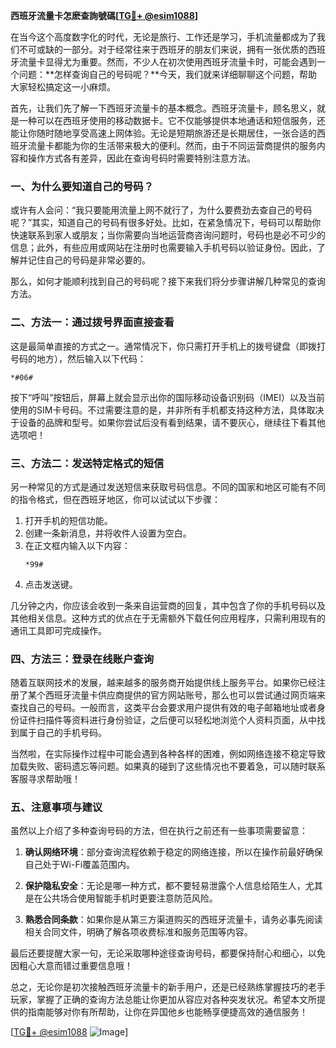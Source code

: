 **西班牙流量卡怎麽查詢號碼[[TG💪+ @esim1088](https://t.me/s/esim1088)]**

在当今这个高度数字化的时代，无论是旅行、工作还是学习，手机流量都成为了我们不可或缺的一部分。对于经常往来于西班牙的朋友们来说，拥有一张优质的西班牙流量卡显得尤为重要。然而，不少人在初次使用西班牙流量卡时，可能会遇到一个问题：**怎样查询自己的号码呢？**今天，我们就来详细聊聊这个问题，帮助大家轻松搞定这一小麻烦。

首先，让我们先了解一下西班牙流量卡的基本概念。西班牙流量卡，顾名思义，就是一种可以在西班牙使用的移动数据卡。它不仅能够提供本地通话和短信服务，还能让你随时随地享受高速上网体验。无论是短期旅游还是长期居住，一张合适的西班牙流量卡都能为你的生活带来极大的便利。然而，由于不同运营商提供的服务内容和操作方式各有差异，因此在查询号码时需要特别注意方法。

### 一、为什么要知道自己的号码？

或许有人会问：“我只要能用流量上网不就行了，为什么要费劲去查自己的号码呢？”其实，知道自己的号码有很多好处。比如，在紧急情况下，号码可以帮助你快速联系到家人或朋友；当你需要向当地运营商咨询问题时，号码也是必不可少的信息；此外，有些应用或网站在注册时也需要输入手机号码以验证身份。因此，了解并记住自己的号码是非常必要的。

那么，如何才能顺利找到自己的号码呢？接下来我们将分步骤讲解几种常见的查询方法。

### 二、方法一：通过拨号界面直接查看

这是最简单直接的方式之一。通常情况下，你只需打开手机上的拨号键盘（即拨打号码的地方），然后输入以下代码：

```
*#06#
```

按下“呼叫”按钮后，屏幕上就会显示出你的国际移动设备识别码（IMEI）以及当前使用的SIM卡号码。不过需要注意的是，并非所有手机都支持这种方法，具体取决于设备的品牌和型号。如果你尝试后没有看到结果，请不要灰心，继续往下看其他选项吧！

### 三、方法二：发送特定格式的短信

另一种常见的方式是通过发送短信来获取号码信息。不同的国家和地区可能有不同的指令格式，但在西班牙地区，你可以试试以下步骤：

1. 打开手机的短信功能。
2. 创建一条新消息，并将收件人设置为空白。
3. 在正文框内输入以下内容：
   ```
   *99#
   ```
4. 点击发送键。

几分钟之内，你应该会收到一条来自运营商的回复，其中包含了你的手机号码以及其他相关信息。这种方式的优点在于无需额外下载任何应用程序，只需利用现有的通讯工具即可完成操作。

### 四、方法三：登录在线账户查询

随着互联网技术的发展，越来越多的服务商开始提供线上服务平台。如果你已经注册了某个西班牙流量卡供应商提供的官方网站账号，那么也可以尝试通过网页端来查找自己的号码。一般而言，这类平台会要求用户提供有效的电子邮箱地址或者身份证件扫描件等资料进行身份验证，之后便可以轻松地浏览个人资料页面，从中找到属于自己的手机号码。

当然啦，在实际操作过程中可能会遇到各种各样的困难，例如网络连接不稳定导致加载失败、密码遗忘等问题。如果真的碰到了这些情况也不要着急，可以随时联系客服寻求帮助哦！

### 五、注意事项与建议

虽然以上介绍了多种查询号码的方法，但在执行之前还有一些事项需要留意：

1. **确认网络环境**：部分查询流程依赖于稳定的网络连接，所以在操作前最好确保自己处于Wi-Fi覆盖范围内。
   
2. **保护隐私安全**：无论是哪一种方式，都不要轻易泄露个人信息给陌生人，尤其是在公共场合使用智能手机时更要注意防范风险。
   
3. **熟悉合同条款**：如果你是从第三方渠道购买的西班牙流量卡，请务必事先阅读相关合同文件，明确了解各项收费标准和服务范围等内容。

最后还要提醒大家一句，无论采取哪种途径查询号码，都要保持耐心和细心，以免因粗心大意而错过重要信息哦！

总之，无论你是初次接触西班牙流量卡的新手用户，还是已经熟练掌握技巧的老手玩家，掌握了正确的查询方法总能让你更加从容应对各种突发状况。希望本文所提供的指南能够对你有所帮助，让你在异国他乡也能畅享便捷高效的通信服务！

[[TG💪+ @esim1088](https://t.me/s/esim1088) ![Image](https://i.postimg.cc/4NQfJmqS/Snipaste-2025-05-13-00-14-12.png)]